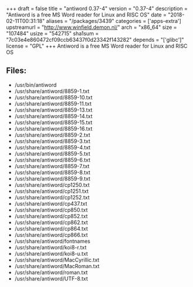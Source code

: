 +++
draft = false
title = "antiword 0.37-4"
version = "0.37-4"
description = "Antiword is a free MS Word reader for Linux and RISC OS"
date = "2018-02-11T00:31:18"
aliases = "/packages/3439"
categories = ['apps-extra']
upstreamurl = "http://www.winfield.demon.nl/"
arch = "x86_64"
size = "107484"
usize = "542715"
sha1sum = "7c03e4e860472cf09ccb63437f0d23342f143282"
depends = "['glibc']"
license = "GPL"
+++
Antiword is a free MS Word reader for Linux and RISC OS

## Files: 
* /usr/bin/antiword
* /usr/share/antiword/8859-1.txt
* /usr/share/antiword/8859-10.txt
* /usr/share/antiword/8859-11.txt
* /usr/share/antiword/8859-13.txt
* /usr/share/antiword/8859-14.txt
* /usr/share/antiword/8859-15.txt
* /usr/share/antiword/8859-16.txt
* /usr/share/antiword/8859-2.txt
* /usr/share/antiword/8859-3.txt
* /usr/share/antiword/8859-4.txt
* /usr/share/antiword/8859-5.txt
* /usr/share/antiword/8859-6.txt
* /usr/share/antiword/8859-7.txt
* /usr/share/antiword/8859-8.txt
* /usr/share/antiword/8859-9.txt
* /usr/share/antiword/cp1250.txt
* /usr/share/antiword/cp1251.txt
* /usr/share/antiword/cp1252.txt
* /usr/share/antiword/cp437.txt
* /usr/share/antiword/cp850.txt
* /usr/share/antiword/cp852.txt
* /usr/share/antiword/cp862.txt
* /usr/share/antiword/cp864.txt
* /usr/share/antiword/cp866.txt
* /usr/share/antiword/fontnames
* /usr/share/antiword/koi8-r.txt
* /usr/share/antiword/koi8-u.txt
* /usr/share/antiword/MacCyrillic.txt
* /usr/share/antiword/MacRoman.txt
* /usr/share/antiword/roman.txt
* /usr/share/antiword/UTF-8.txt
